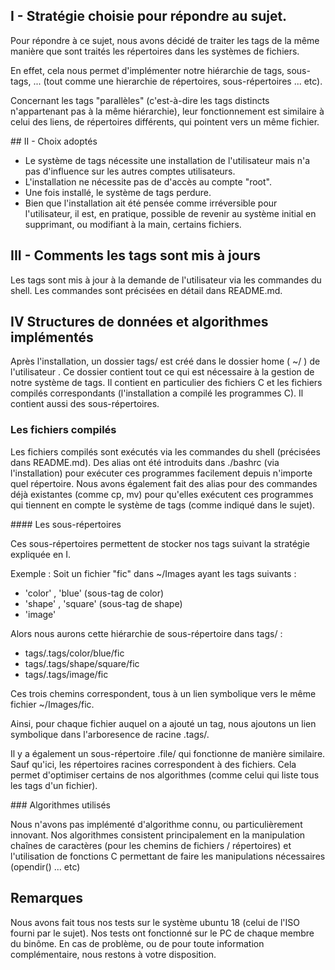 ## I - Stratégie choisie pour répondre au sujet.

Pour répondre à ce sujet, nous avons décidé de traiter les tags de la même
manière que sont traités les répertoires dans les systèmes de fichiers.

En effet, cela nous permet d'implémenter notre hiérarchie de tags, sous-tags, ... (tout
comme une hierarchie de répertoires, sous-répertoires ... etc).

Concernant les tags "parallèles" (c'est-à-dire les tags distincts n'appartenant
pas à la même hiérarchie), leur fonctionnement est similaire à celui des liens, de répertoires différents, qui pointent vers un même fichier.

## II - Choix adoptés

- Le système de tags nécessite une installation de l'utilisateur mais n'a pas d'influence
sur les autres comptes utilisateurs.
- L'installation ne nécessite pas de d'accès au compte "root".
- Une fois installé, le système de tags perdure.
- Bien que l'installation ait été pensée comme irréversible pour l'utilisateur,
il est, en pratique, possible de revenir au système initial en supprimant, ou modifiant à la main, certains fichiers.

## III - Comments les tags sont mis à jours

Les tags sont mis à jour à la demande de l'utilisateur via les commandes du shell.
Les commandes sont précisées en détail dans README.md.

## IV Structures de données et algorithmes implémentés

Après l'installation, un dossier tags/ est créé dans le dossier home ( ~/ ) de l'utilisateur .  Ce dossier contient tout ce qui est nécessaire à la gestion de notre système de tags.
Il contient en particulier des fichiers C et les fichiers compilés correspondants (l'installation a compilé les programmes C). Il contient aussi des sous-répertoires.

### Les fichiers compilés

Les fichiers compilés sont exécutés via les commandes du shell (précisées dans README.md).
Des alias ont été introduits dans ./bashrc (via l'installation) pour exécuter ces programmes
facilement depuis n'importe quel répertoire. Nous avons également fait des alias
pour des commandes déjà existantes (comme cp, mv) pour qu'elles exécutent ces programmes qui tiennent en compte le système de tags (comme indiqué dans le sujet).

#### Les sous-répertoires

Ces sous-répertoires permettent de stocker nos tags suivant la stratégie expliquée en I.

Exemple : Soit un fichier "fic" dans ~/Images ayant les tags suivants :
- 'color' , 'blue' (sous-tag de color)
- 'shape' , 'square' (sous-tag de shape)
- 'image'

Alors nous aurons cette hiérarchie de sous-répertoire dans tags/ :

- tags/.tags/color/blue/fic
- tags/.tags/shape/square/fic
- tags/.tags/image/fic

Ces trois chemins correspondent, tous à un lien symbolique vers le même fichier ~/Images/fic.

Ainsi, pour chaque fichier auquel on a ajouté un tag, nous ajoutons un lien symbolique dans
l'arboresence de racine .tags/.

Il y a également un sous-répertoire .file/ qui fonctionne de manière similaire. Sauf qu'ici, les répertoires racines correspondent à des fichiers. Cela permet d'optimiser certains de nos algorithmes (comme celui qui liste tous les tags d'un fichier).

### Algorithmes utilisés

Nous n'avons pas implémenté d'algorithme connu, ou particulièrement innovant.
Nos algorithmes consistent principalement en la manipulation chaînes de caractères (pour les chemins de fichiers / répertoires) et l'utilisation de fonctions C permettant de faire les manipulations nécessaires (opendir() ... etc)

## Remarques

Nous avons fait tous nos tests sur le système ubuntu 18 (celui de l'ISO fourni par le sujet).
Nos tests ont fonctionné sur le PC de chaque membre du binôme. En cas de problème, ou
de pour toute information complémentaire, nous restons à votre disposition.
